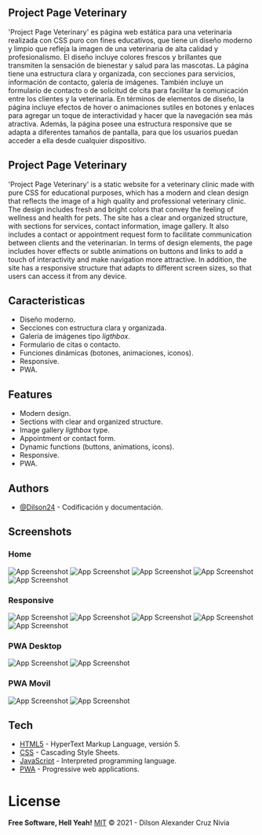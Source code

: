 ## Project Page Veterinary
'Project Page Veterinary' es página web estática para una veterinaria realizada con CSS puro con fines educativos, que tiene un diseño moderno y limpio que refleja la imagen de una veterinaria de alta calidad y profesionalismo. El diseño incluye colores frescos y brillantes que transmiten la sensación de bienestar y salud para las mascotas. La página tiene una estructura clara y organizada, con secciones para servicios, información de contacto, galería de imágenes. También incluye un formulario de contacto o de solicitud de cita para facilitar la comunicación entre los clientes y la veterinaria.
En términos de elementos de diseño, la página incluye efectos de hover o animaciones sutiles en botones y enlaces para agregar un toque de interactividad y hacer que la navegación sea más atractiva. Además, la página posee una estructura responsive que se adapta a diferentes tamaños de pantalla, para que los usuarios puedan acceder a ella desde cualquier dispositivo.



## Project Page Veterinary 
'Project Page Veterinary' is a static website for a veterinary clinic made with pure CSS for educational purposes, which has a modern and clean design that reflects the image of a high quality and professional veterinary clinic. The design includes fresh and bright colors that convey the feeling of wellness and health for pets. The site has a clear and organized structure, with sections for services, contact information, image gallery. It also includes a contact or appointment request form to facilitate communication between clients and the veterinarian.
In terms of design elements, the page includes hover effects or subtle animations on buttons and links to add a touch of interactivity and make navigation more attractive. In addition, the site has a responsive structure that adapts to different screen sizes, so that users can access it from any device.

## Caracteristicas
- Diseño moderno.
- Secciones con estructura clara y organizada.
- Galería de imágenes tipo *ligthbox*.
- Formulario de citas o contacto.
- Funciones dinámicas (botones, animaciones, iconos).
- Responsive.
- PWA.

## Features
- Modern design.
- Sections with clear and organized structure.
- Image gallery *ligthbox* type.
- Appointment or contact form.
- Dynamic functions (buttons, animations, icons).
- Responsive.
- PWA.

## Authors

- [@Dilson24](https://www.github.com/Dilson24) - Codificación y documentación.

## Screenshots
### Home

![App Screenshot](Img/Screenshot/view1.png "AppScreenshot")
![App Screenshot](Img/Screenshot/view2.png "AppScreenshot")
![App Screenshot](Img/Screenshot/view3.png "AppScreenshot")
![App Screenshot](Img/Screenshot/view4.png "AppScreenshot")
![App Screenshot](Img/Screenshot/view5.png "AppScreenshot")

### Responsive

![App Screenshot](Img/Screenshot/view8.png "AppScreenshot")
![App Screenshot](Img/Screenshot/view9.png "AppScreenshot")
![App Screenshot](Img/Screenshot/view10.png "AppScreenshot")
![App Screenshot](Img/Screenshot/view11.png "AppScreenshot")
![App Screenshot](Img/Screenshot/view12.png "AppScreenshot")

### PWA Desktop

![App Screenshot](Img/Screenshot/view6.png "AppScreenshot")
![App Screenshot](Img/Screenshot/view7.png "AppScreenshot")

### PWA Movil

![App Screenshot](Img/Screenshot/view13.png "AppScreenshot")
![App Screenshot](Img/Screenshot/view14.png "AppScreenshot")

## Tech
- [HTML5] - HyperText Markup Language, versión 5.
- [CSS] - Cascading Style Sheets.
- [JavaScript] -  Interpreted programming language.
- [PWA] - Progressive web applications.


# License
**Free Software, Hell Yeah!**
[MIT](https://choosealicense.com/licenses/mit/) © 2021 - Dilson Alexander Cruz Nivia 

 [JavaScript]: <https://lenguajejs.com/>
 [HTML5]: <https://lenguajehtml.com/html/>
 [CSS]: <https://lenguajecss.com/css/>
 [PWA]: <https://web.dev/i18n/es/progressive-web-apps/>